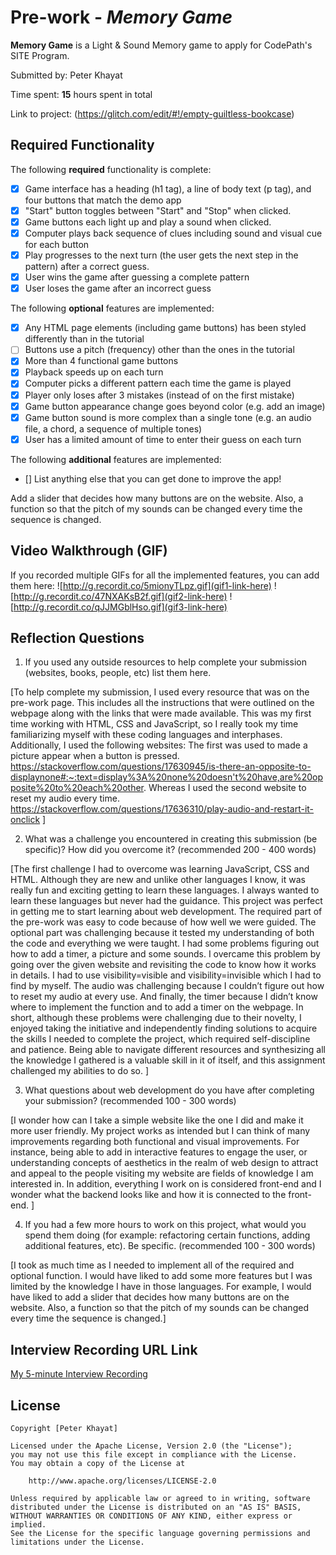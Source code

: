 # Pre-work - *Memory Game*

**Memory Game** is a Light & Sound Memory game to apply for CodePath's SITE Program. 

Submitted by: Peter Khayat

Time spent: **15** hours spent in total

Link to project: (https://glitch.com/edit/#!/empty-guiltless-bookcase)

## Required Functionality

The following **required** functionality is complete:

* [x] Game interface has a heading (h1 tag), a line of body text (p tag), and four buttons that match the demo app
* [x] "Start" button toggles between "Start" and "Stop" when clicked. 
* [x] Game buttons each light up and play a sound when clicked. 
* [x] Computer plays back sequence of clues including sound and visual cue for each button
* [x] Play progresses to the next turn (the user gets the next step in the pattern) after a correct guess. 
* [x] User wins the game after guessing a complete pattern
* [x] User loses the game after an incorrect guess

The following **optional** features are implemented:

* [x] Any HTML page elements (including game buttons) has been styled differently than in the tutorial
* [ ] Buttons use a pitch (frequency) other than the ones in the tutorial
* [x] More than 4 functional game buttons
* [x] Playback speeds up on each turn
* [x] Computer picks a different pattern each time the game is played
* [x] Player only loses after 3 mistakes (instead of on the first mistake)
* [x] Game button appearance change goes beyond color (e.g. add an image)
* [x] Game button sound is more complex than a single tone (e.g. an audio file, a chord, a sequence of multiple tones)
* [x] User has a limited amount of time to enter their guess on each turn

The following **additional** features are implemented:

- [] List anything else that you can get done to improve the app!

Add a slider that decides how many buttons are on the website.
Also, a function so that the pitch of my sounds can be changed every time the sequence is changed.


## Video Walkthrough (GIF)

If you recorded multiple GIFs for all the implemented features, you can add them here:
![http://g.recordit.co/5mionyTLpz.gif](gif1-link-here)
![http://g.recordit.co/47NXAKsB2f.gif](gif2-link-here)
![http://g.recordit.co/qJJMGblHso.gif](gif3-link-here)

## Reflection Questions
1. If you used any outside resources to help complete your submission (websites, books, people, etc) list them here. 

[To help complete my submission, I used every resource that was on the pre-work page. This includes all the instructions that were outlined on the webpage along with the links that were made available.
This was my first time working with HTML, CSS and JavaScript, so I really took my time familiarizing myself with these coding languages and interphases. 
Additionally, I used the following websites:
The first was used to made a picture appear when a button is pressed.
https://stackoverflow.com/questions/17630945/is-there-an-opposite-to-displaynone#:~:text=display%3A%20none%20doesn't%20have,are%20opposite%20to%20each%20other.
Whereas I used the second website to reset my audio every time.
https://stackoverflow.com/questions/17636310/play-audio-and-restart-it-onclick
]

2. What was a challenge you encountered in creating this submission (be specific)? How did you overcome it? (recommended 200 - 400 words) 

[The first challenge I had to overcome was learning JavaScript, CSS and HTML. Although they are  new and unlike other languages I know, it was really fun and exciting getting to learn these languages. I always wanted to learn these languages but never had the guidance. This project was perfect in getting me to start learning about web development.
The required part of the pre-work was easy to code because of how well we were guided.
The optional part was challenging because it tested my understanding of both the code and everything we were taught. I had some problems figuring out how to add a timer, a picture and some sounds. I overcame this problem by going over the given website and revisiting the code to know how it works in details. I had to use visibility=visible and visibility=invisible which I had to find by myself. The audio was challenging because I couldn’t figure out how to reset my audio at every use. And finally, the timer because I didn’t know where to implement the function and to add a timer on the webpage.
 In short, although these problems were challenging due to their novelty, I enjoyed taking the initiative and independently finding solutions to acquire the skills I needed to complete the project, which required self-discipline and patience. Being able to navigate different resources and synthesizing all the knowledge I gathered is a valuable skill in it of itself, and this assignment challenged my abilities to do so.
]

3. What questions about web development do you have after completing your submission? (recommended 100 - 300 words) 

[I wonder how can I take a simple website like the one I did and make it more user friendly.  My project works as intended but I can think of many improvements regarding both functional and visual improvements. For instance, being able to add in interactive features to engage the user, or understanding concepts of aesthetics in the realm of web design to attract and appeal to the people visiting my website are fields of knowledge I am interested in.
In addition, everything I work on is considered front-end and I wonder what the backend looks like and how it is connected to the front-end.
]

4. If you had a few more hours to work on this project, what would you spend them doing (for example: refactoring certain functions, adding additional features, etc). Be specific. (recommended 100 - 300 words) 

[I took as much time as I needed to implement all of the required and optional function. I would have liked to add some more features but I was limited by the knowledge I have in those languages. For example, I would have liked to add a slider that decides how many buttons are on the website. Also, a function so that the pitch of my sounds can be changed every time the sequence is changed.]



## Interview Recording URL Link

[My 5-minute Interview Recording](your-link-here)


## License

    Copyright [Peter Khayat]

    Licensed under the Apache License, Version 2.0 (the "License");
    you may not use this file except in compliance with the License.
    You may obtain a copy of the License at

        http://www.apache.org/licenses/LICENSE-2.0

    Unless required by applicable law or agreed to in writing, software
    distributed under the License is distributed on an "AS IS" BASIS,
    WITHOUT WARRANTIES OR CONDITIONS OF ANY KIND, either express or implied.
    See the License for the specific language governing permissions and
    limitations under the License.